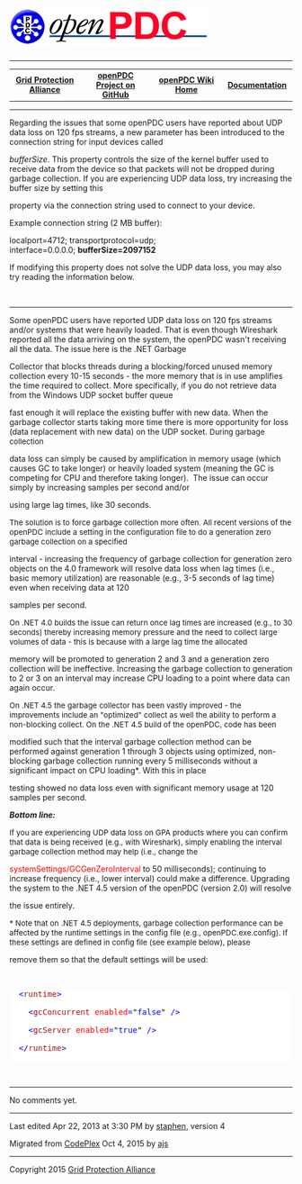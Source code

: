 

<html lang="en" xmlns="http://www.w3.org/1999/xhtml">

<head>

<meta charset="utf-8" />

<title>Controlling UDP Data Loss</title>



<!--HtmlToGmd.Head-->



<!--/HtmlToGmd.Head-->

</head>

<body>

<h1><a href="https://github.com/GridProtectionAlliance/openPDC/blob/master/Source/Documentation/wiki/openPDC_Home.md"><img src="https://github.com/GridProtectionAlliance/openPDC/blob/master/Source/Documentation/wiki/openPDC_Logo.png" alt="The Open Source Phasor Data Concentrator" /></a></h1>

<hr />

<!--HtmlToGmd.Body-->

<div id="NavigationMenu">

<table style="width: 100%; border-collapse: collapse; border: 0px solid gray;">

<tr>

<td style="width: 25%; text-align:center;"><b><a href="http://www.gridprotectionalliance.org">Grid Protection Alliance</a></b></td>

<td style="width: 25%; text-align:center;"><b><a href="https://github.com/GridProtectionAlliance/openPDC">openPDC Project on GitHub</a></b></td>

<td style="width: 25%; text-align:center;"><b><a href="https://github.com/GridProtectionAlliance/openPDC/blob/master/Documentation/wiki/openPDC_Home.md">openPDC Wiki Home</a></b></td>

<td style="width: 25%; text-align:center;"><b><a href="https://github.com/GridProtectionAlliance/openPDC/blob/master/Documentation/wiki/openPDC_Documentation_Home.md">Documentation</a></b></td>

</tr>

</table>

</div>

<hr />

<!--/HtmlToGmd.Body-->



<div class="WikiContent">

<div class="wikidoc">

<p>Regarding the issues that some openPDC users have reported about UDP data loss on 120 fps streams, a new parameter has been introduced to the connection string for input devices called

<em>bufferSize</em>. This property controls the size of the kernel buffer used to receive data from the device so that packets will not be dropped during garbage collection. If you are experiencing UDP data loss, try increasing the buffer size by setting this

 property via the connection string used to connect to your device.</p>

<p>Example connection string (2 MB buffer):<br>

localport=4712; transportprotocol=udp; interface=0.0.0.0;&nbsp;<strong>bufferSize=2097152</strong>&nbsp;</p>

<p>If modifying this property does not solve the UDP data loss, you may also try reading the information below.</p>

<p>&nbsp;</p>

<p>

<hr>

<p>

<p>Some openPDC users have reported UDP data loss on 120 fps streams and/or systems that were heavily loaded. That is even though Wireshark reported all the data arriving on the system, the openPDC wasn't receiving all the data. The issue here is the .NET Garbage

 Collector that blocks threads during a blocking/forced unused memory collection every 10-15 seconds - the more memory that is in use amplifies the time required to collect. More specifically, if you do not retrieve data from the Windows UDP socket buffer queue

 fast enough it will replace the existing buffer with new data. When the garbage collector starts taking more time there is more opportunity for loss (data replacement with new data) on the UDP socket.&nbsp;<span style="font-size:10pt">During garbage collection

 data loss can simply be caused by amplification in memory usage (which causes GC to take longer) or heavily loaded system (meaning the GC is competing for CPU and therefore taking longer).&nbsp; The issue can occur simply by increasing samples per second and/or

 using large lag times, like 30 seconds.</span></p>

<p><span style="font-size:10pt">The solution is to force garbage collection more often.&nbsp;</span><span style="font-size:10pt">All recent versions of the openPDC include a setting in the configuration file to do a generation zero garbage collection on a specified

 interval - increasing the frequency of garbage collection for generation zero objects on the 4.0 framework will resolve data loss when lag times (i.e., basic memory utilization) are reasonable (e.g., 3-5 seconds of lag time) even when receiving data at 120

 samples per second.</span></p>

<p><span style="font-size:10pt">On .NET 4.0 builds the issue can return once lag times are increased (e.g., to 30 seconds) thereby increasing memory pressure and the need to collect large volumes of data - this is because with a large lag time the allocated

 memory will be promoted to generation 2 and 3 and a generation zero collection will be ineffective. Increasing the garbage collection to generation to 2 or 3 on an interval may increase CPU loading to a point where data can again occur.</span></p>

<p><span style="font-size:10pt">On .NET 4.5 the garbage collector has been vastly improved - the improvements include an &quot;optimized&quot; collect as well the ability to perform a non-blocking collect. On the .NET 4.5 build of the openPDC, code has been

 modified such that the interval garbage collection method can be performed against generation 1 through 3 objects using optimized, non-blocking garbage collection running every 5 milliseconds without a significant impact on CPU loading*. With this in place

 testing showed no data loss even with significant memory usage at 120 samples per second.</span><span style="font-size:10pt">&nbsp;</span></p>

<p><strong><em>Bottom line:</em></strong></p>

<p><span style="font-size:10pt">If you are experiencing UDP data loss on GPA products where you can confirm that data is being received (e.g., with Wireshark), simply enabling the interval garbage collection method may help (i.e., change the

<span style="color:#ff0000">systemSettings/GCGenZeroInterval</span> to 50 milliseconds); continuing to increase frequency (i.e., lower interval) could make a difference. Upgrading the system to the .NET 4.5 version of the openPDC (version 2.0) will resolve

 the issue entirely.</span></p>

<p><span style="font-size:10pt">* Note that on .NET 4.5 deployments, garbage collection performance can be affected by the runtime settings in the config file (e.g., openPDC.exe.config). If these settings are defined in config file (see example below), please

 remove them so that the default settings will be used:</span></p>

<p><span style="font-size:10pt; color:red">&nbsp;</span></p>

<div style="color:black; background-color:white">

<pre>  <span style="color:blue">&lt;</span><span style="color:#a31515">runtime</span><span style="color:blue">&gt;</span>

    <span style="color:blue">&lt;</span><span style="color:#a31515">gcConcurrent</span> <span style="color:red">enabled</span><span style="color:blue">=</span><span style="color:black">&quot;</span><span style="color:blue">false</span><span style="color:black">&quot;</span> <span style="color:blue">/&gt;</span>

    <span style="color:blue">&lt;</span><span style="color:#a31515">gcServer</span> <span style="color:red">enabled</span><span style="color:blue">=</span><span style="color:black">&quot;</span><span style="color:blue">true</span><span style="color:black">&quot;</span> <span style="color:blue">/&gt;</span>

  <span style="color:blue">&lt;/</span><span style="color:#a31515">runtime</span><span style="color:blue">&gt;</span>

</pre>

</div>

<p><span style="font-size:10pt; color:red">&nbsp;</span></p>

</div>

</div>

<hr />

<div class="WikiComments">

<div id="wikiCommentsEmpty">No comments yet.<br></div>

</div>

<div id="footer">

<hr />

Last edited <span class="smartDate" title="4/22/2013 3:30:20 PM" LocalTimeTicks="1366669820">Apr 22, 2013 at 3:30 PM</span> by <a id="wikiEditByLink" href="https://github.com/GridProtectionAlliance/openPDC/blob/master/Source/Documentation/wiki/Contributors/staphen.md">staphen</a>, version 4<br />

Migrated from <a href="http://openpdc.codeplex.com/wikipage?title=Controlling%20UDP%20Data%20Loss">CodePlex</a> Oct 4, 2015 by <a href="https://github.com/GridProtectionAlliance/openPDC/blob/master/Source/Documentation/wiki/Contributors/ajstadlin.md">ajs</a>

</div>



<!--HtmlToGmd.Foot-->

<div id="copyright">

<hr />

Copyright 2015 <a href="http://www.gridprotectionoalliance.org">Grid Protection Alliance</a>

</div>

<!--/HtmlToGmd.Foot-->

</body>

</html>


